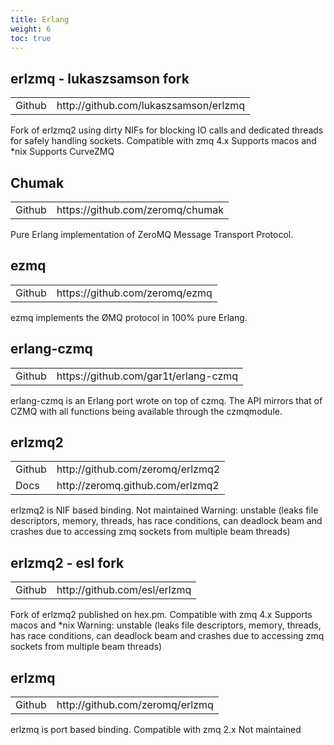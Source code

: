 ```yaml
---
title: Erlang
weight: 6
toc: true
---
```


## erlzmq - lukaszsamson fork

<table>
<tr><td>Github</td><td>http://github.com/lukaszsamson/erlzmq</td></tr>
</table>

Fork of erlzmq2 using dirty NIFs for blocking IO calls and dedicated threads for safely handling sockets.
Compatible with zmq 4.x
Supports macos and *nix
Supports CurveZMQ

## Chumak

<table>
<tr><td>Github</td><td>https://github.com/zeromq/chumak</td></tr>
</table>

Pure Erlang implementation of ZeroMQ Message Transport Protocol.

## ezmq

<table>
<tr><td>Github</td><td>https://github.com/zeromq/ezmq</td></tr>
</table>

ezmq implements the ØMQ protocol in 100% pure Erlang.

## erlang-czmq

<table>
<tr><td>Github</td><td>https://github.com/gar1t/erlang-czmq</td></tr>
</table>


erlang-czmq is an Erlang port wrote on top of czmq. The API mirrors that of CZMQ with all functions being available through the czmqmodule.

## erlzmq2

<table>
<tr><td>Github</td><td>http://github.com/zeromq/erlzmq2</td></tr>
<tr><td>Docs</td><td>http://zeromq.github.com/erlzmq2</td></tr>
</table>

erlzmq2 is NIF based binding.
Not maintained
Warning: unstable (leaks file descriptors, memory, threads, has race conditions, can deadlock beam and crashes due to accessing zmq sockets from multiple beam threads)

## erlzmq2 - esl fork

<table>
<tr><td>Github</td><td>http://github.com/esl/erlzmq</td></tr>
</table>

Fork of erlzmq2 published on hex.pm.
Compatible with zmq 4.x
Supports macos and *nix
Warning: unstable (leaks file descriptors, memory, threads, has race conditions, can deadlock beam and crashes due to accessing zmq sockets from multiple beam threads)

## erlzmq

<table>
<tr><td>Github</td><td>http://github.com/zeromq/erlzmq</td></tr>
</table>

erlzmq is port based binding. Compatible with zmq 2.x
Not maintained
